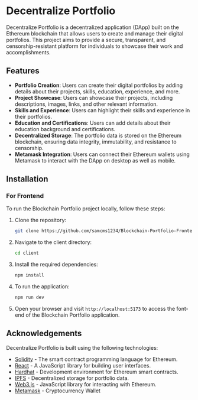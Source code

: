 # Decentralize Portfolio

Decentralize Portfolio is a decentralized application (DApp) built on the Ethereum blockchain that allows users to create and manage their digital portfolios. This project aims to provide a secure, transparent, and censorship-resistant platform for individuals to showcase their work and accomplishments.

## Features

- **Portfolio Creation**: Users can create their digital portfolios by adding details about their projects, skills, education, experience, and more.
- **Project Showcase**: Users can showcase their projects, including descriptions, images, links, and other relevant information.
- **Skills and Experience**: Users can highlight their skills and experience in their portfolios.
- **Education and Certifications**: Users can add details about their education background and certifications.
- **Decentralized Storage**: The portfolio data is stored on the Ethereum blockchain, ensuring data integrity, immutability, and resistance to censorship.
- **Metamask Integration**: Users can connect their Ethereum wallets using Metamask to interact with the DApp on desktop as well as mobile.

## Installation

### For Frontend

To run the Blockchain Portfolio project locally, follow these steps:

1. Clone the repository:

   ```bash
   git clone https://github.com/samcms1234/Blockchain-Portfolio-Frontend-Backend-Integrated.git
   ```

2. Navigate to the client directory:

   ```bash
   cd client
   ```

3. Install the required dependencies:

   ```bash
   npm install
   ```

5. To run the application:

   ```bash
   npm run dev
   ```

6. Open your browser and visit `http://localhost:5173` to access the font-end of the Blockchain Portfolio application.

## Acknowledgements

Decentralize Portfolio is built using the following technologies:

- [Solidity](https://docs.soliditylang.org/) - The smart contract programming language for Ethereum.
- [React](https://reactjs.org/) - A JavaScript library for building user interfaces.
- [Hardhat](https://hardhat.org/) - Development environment for Ethereum smart contracts.
- [IPFS](https://ipfs.io/) - Decentralized storage for portfolio data.
- [Web3.js](https://web3js.readthedocs.io/) - JavaScript library for interacting with Ethereum.
- [Metamask](https://metamask.io/) - Cryptocurrency Wallet
